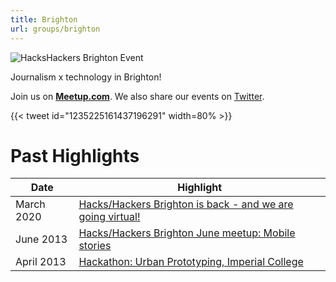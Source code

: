 ```yaml
---
title: Brighton
url: groups/brighton
---
```


![HacksHackers Brighton Event](https://pbs.twimg.com/media/Aw5SJsJCMAIJ497?format=jpg&name=900x900)

Journalism x technology in Brighton!

Join us on **[Meetup.com](https://www.meetup.com/Hacks-Hackers-Brighton/)**. We also share our events on [Twitter](https://twitter.com/hackshackersbtn?lang=en).

{{< tweet id="1235225161437196291" width=80% >}}

# Past Highlights

| **Date**  | **Highlight** |  
|-----------|---------------|  
| March 2020 | [Hacks/Hackers Brighton is back - and we are going virtual!](https://www.meetup.com/Hacks-Hackers-Brighton/events/269181291/) |
| June 2013 | [Hacks/Hackers Brighton June meetup: Mobile stories](https://www.meetup.com/Hacks-Hackers-Brighton/events/120317172/) |   
| April 2013 | [Hackathon: Urban Prototyping, Imperial College](https://www.meetup.com/Hacks-Hackers-Brighton/events/106275372/) |
